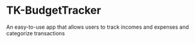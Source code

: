 # TK-BudgetTracker
An easy-to-use app that allows users to track incomes and expenses and categorize transactions
